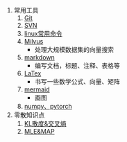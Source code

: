 1. 常用工具
    1. [Git](其他/Git.md)
    2. [SVN](其他/SVN.md)
    3. [linux常用命令](其他/linux.md)
    4. [Milvus](其他/Milvus.md)
        - 处理大规模数据集的向量搜索
    5. [markdown](其他/markdown.md)
        - 编写文档，标题、注释、表格等
    6. [LaTex](其他/LaTex.md)
        - 书写一些数学公式、向量、矩阵
    7. [mermaid](其他/mermaid.md)
        - 画图
    8. [numpy、pytorch](其他/数据操作.md)
2. 零散知识点
    1. [KL散度&交叉熵](其他/KL散度&交叉熵.md)
    2. [MLE&MAP](其他/MLE&MAP.md)
